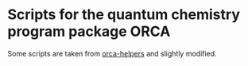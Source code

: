 Scripts for the quantum chemistry program package ORCA
======================================================

Some scripts are taken from [orca-helpers](https://gitlab.gwdg.de/orca-helpers/orca-helpers) and slightly modified.